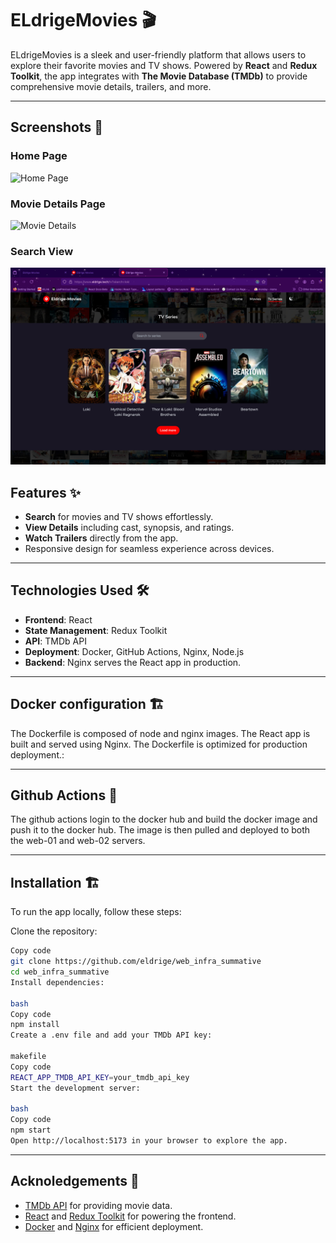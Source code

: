 # ELdrigeMovies 🎬

ELdrigeMovies is a sleek and user-friendly platform that allows users to explore their favorite movies and TV shows. Powered by **React** and **Redux Toolkit**, the app integrates with **The Movie Database (TMDb)** to provide comprehensive movie details, trailers, and more.

---

## Screenshots 📸

### Home Page

![Home Page](src/assets/images/homepage.png)

### Movie Details Page

![Movie Details](src/assets/images/detail.png)

### Search View

![Trailer View](src/assets/images/search.png)

## Features ✨

- **Search** for movies and TV shows effortlessly.
- **View Details** including cast, synopsis, and ratings.
- **Watch Trailers** directly from the app.
- Responsive design for seamless experience across devices.

---

## Technologies Used 🛠️

- **Frontend**: React
- **State Management**: Redux Toolkit
- **API**: TMDb API
- **Deployment**: Docker, GitHub Actions, Nginx, Node.js
- **Backend**: Nginx serves the React app in production.

---

## Docker configuration 🏗️

The Dockerfile is composed of node and nginx images. The React app is built and served using Nginx. The Dockerfile is optimized for production deployment.:

---

## Github Actions 🚀

The github actions login to the docker hub and build the docker image and push it to the docker hub. The image is then pulled and deployed to both the web-01 and web-02 servers.

---

## Installation 🏗️

To run the app locally, follow these steps:

Clone the repository:

```bash
Copy code
git clone https://github.com/eldrige/web_infra_summative
cd web_infra_summative
Install dependencies:

bash
Copy code
npm install
Create a .env file and add your TMDb API key:

makefile
Copy code
REACT_APP_TMDB_API_KEY=your_tmdb_api_key
Start the development server:

bash
Copy code
npm start
Open http://localhost:5173 in your browser to explore the app.
```

---

## Acknoledgements 🙌

- [TMDb API](https://www.themoviedb.org/documentation/api) for providing movie data.
- [React](https://reactjs.org/) and [Redux Toolkit](https://redux-toolkit.js.org/) for powering the frontend.
- [Docker](https://www.docker.com/) and [Nginx](https://nginx.org/) for efficient deployment.

